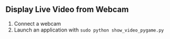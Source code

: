 ## Display Live Video from Webcam

1. Connect a webcam
2. Launch an application with `sudo python show_video_pygame.py`
